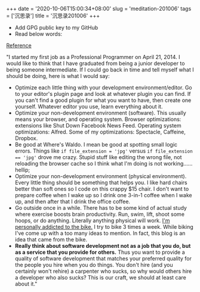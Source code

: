 +++
date = '2020-10-06T15:00:34+08:00'
slug = 'meditation-201006'
tags = ['沉思录']
title = '沉思录201006'
+++

- Add GPG public key to my GitHub
- Read below words:

[Reference](https://github.com/Gaotianhe/til/blob/gh-pages/journey.md)

"I started my first job as a Professional Programmer on April 21, 2014. I would like to think that I have graduated from being a junior developer to being someone intermediate. If I could go back in time and tell myself what I should be doing, here is what I would say:

- Optimize each little thing with your development environment/editor. Go to your editor's plugin page and look at whatever plugin you can find. If you can't find a good plugin for what you want to have, then create one yourself. Whatever editor you use, learn everything about it.
- Optimize your non-development environment (software). This usually means your browser, and operating system. Browser optimizations: extensions like Shut Down Facebook News Feed. Operating system optimizations: Alfred. Some of my optimizations: Spectacle, Caffeine, Dropbox.
- Be good at Where's Waldo. I mean be good at spotting small logic errors. Things like `if file_extension = 'jpg'` versus `if file_extension == 'jpg'` drove me crazy. Stupid stuff like editing the wrong file, not reloading the browser cache so I think what I'm doing is not working……hellip;
- Optimize your non-development environment (physical environment). Every little thing should be something that helps you. I like hard chairs better than soft ones so I code on this crappy $15 chair. I don't want to prepare coffee when I wake up so I drink one 3-in-1 coffee when I wake up, and then after that I drink the office coffee.
- Go outside once in a while. There has to be some kind of actual study where exercise boosts brain productivity. Run, swim, lift, shoot some hoops, or do anything. Literally anything physical will work. [I'm personally addicted to the bike.](https://www.strava.com/athletes/10936750) I try to bike 3 times a week. While biking I've come up with a too many ideas to mention. In fact, this blog is an idea that came from the bike.
- **Really think about software development not as a job that you do, but as a service that you provide for others.** Thus you want to provide a quality of software development that matches your preferred quality for the people you hire when you do things. You don't hire (and you certainly won't rehire) a carpenter who sucks, so why would others hire a developer who also sucks? This is our craft, we should at least care about it."
